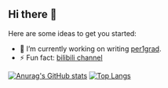 ## Hi there 👋

Here are some ideas to get you started:

- 🔭 I’m currently working on writing [per1grad](https://github.com/per1cycle/per1grad).
- ⚡ Fun fact: [bilibili channel](https://space.bilibili.com/394032692?spm_id_from=333.337.0.0)

[![Anurag's GitHub stats](https://github-readme-stats.vercel.app/api?username=per1cycle)](https://github.com/anuraghazra/github-readme-stats)
[![Top Langs](https://github-readme-stats.vercel.app/api/top-langs/?username=per1cycle)](https://github.com/anuraghazra/github-readme-stats)
